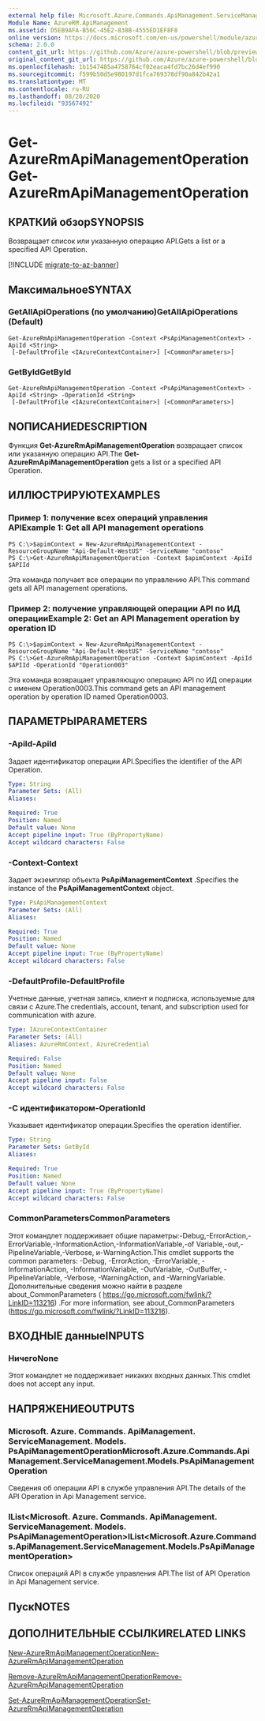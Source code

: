 ```yaml
---
external help file: Microsoft.Azure.Commands.ApiManagement.ServiceManagement.dll-Help.xml
Module Name: AzureRM.ApiManagement
ms.assetid: D5EB9AFA-B56C-45E2-838B-4555ED1EF8F8
online version: https://docs.microsoft.com/en-us/powershell/module/azurerm.apimanagement/get-azurermapimanagementoperation
schema: 2.0.0
content_git_url: https://github.com/Azure/azure-powershell/blob/preview/src/ResourceManager/ApiManagement/Commands.ApiManagement/help/Get-AzureRmApiManagementOperation.md
original_content_git_url: https://github.com/Azure/azure-powershell/blob/preview/src/ResourceManager/ApiManagement/Commands.ApiManagement/help/Get-AzureRmApiManagementOperation.md
ms.openlocfilehash: 1b1547485a4758764cf02eaca4fd7bc26d4ef990
ms.sourcegitcommit: f599b50d5e980197d1fca769378df90a842b42a1
ms.translationtype: MT
ms.contentlocale: ru-RU
ms.lasthandoff: 08/20/2020
ms.locfileid: "93567492"
---
```

# <span data-ttu-id="51430-101">Get-AzureRmApiManagementOperation</span><span class="sxs-lookup"><span data-stu-id="51430-101">Get-AzureRmApiManagementOperation</span></span>

## <span data-ttu-id="51430-102">КРАТКИй обзор</span><span class="sxs-lookup"><span data-stu-id="51430-102">SYNOPSIS</span></span>
<span data-ttu-id="51430-103">Возвращает список или указанную операцию API.</span><span class="sxs-lookup"><span data-stu-id="51430-103">Gets a list or a specified API Operation.</span></span>

[!INCLUDE [migrate-to-az-banner](../../includes/migrate-to-az-banner.md)]

## <span data-ttu-id="51430-104">Максимальное</span><span class="sxs-lookup"><span data-stu-id="51430-104">SYNTAX</span></span>

### <span data-ttu-id="51430-105">GetAllApiOperations (по умолчанию)</span><span class="sxs-lookup"><span data-stu-id="51430-105">GetAllApiOperations (Default)</span></span>
```
Get-AzureRmApiManagementOperation -Context <PsApiManagementContext> -ApiId <String>
 [-DefaultProfile <IAzureContextContainer>] [<CommonParameters>]
```

### <span data-ttu-id="51430-106">GetById</span><span class="sxs-lookup"><span data-stu-id="51430-106">GetById</span></span>
```
Get-AzureRmApiManagementOperation -Context <PsApiManagementContext> -ApiId <String> -OperationId <String>
 [-DefaultProfile <IAzureContextContainer>] [<CommonParameters>]
```

## <span data-ttu-id="51430-107">NОПИСАНИЕ</span><span class="sxs-lookup"><span data-stu-id="51430-107">DESCRIPTION</span></span>
<span data-ttu-id="51430-108">Функция **Get-AzureRmApiManagementOperation** возвращает список или указанную операцию API.</span><span class="sxs-lookup"><span data-stu-id="51430-108">The **Get-AzureRmApiManagementOperation** gets a list or a specified API Operation.</span></span>

## <span data-ttu-id="51430-109">ИЛЛЮСТРИРУЮТ</span><span class="sxs-lookup"><span data-stu-id="51430-109">EXAMPLES</span></span>

### <span data-ttu-id="51430-110">Пример 1: получение всех операций управления API</span><span class="sxs-lookup"><span data-stu-id="51430-110">Example 1: Get all API management operations</span></span>
```
PS C:\>$apimContext = New-AzureRmApiManagementContext -ResourceGroupName "Api-Default-WestUS" -ServiceName "contoso"
PS C:\>Get-AzureRmApiManagementOperation -Context $apimContext -ApiId $APIId
```

<span data-ttu-id="51430-111">Эта команда получает все операции по управлению API.</span><span class="sxs-lookup"><span data-stu-id="51430-111">This command gets all API management operations.</span></span>

### <span data-ttu-id="51430-112">Пример 2: получение управляющей операции API по ИД операции</span><span class="sxs-lookup"><span data-stu-id="51430-112">Example 2: Get an API Management operation by operation ID</span></span>
```
PS C:\>$apimContext = New-AzureRmApiManagementContext -ResourceGroupName "Api-Default-WestUS" -ServiceName "contoso"
PS C:\>Get-AzureRmApiManagementOperation -Context $apimContext -ApiId $APIId -OperationId "Operation003"
```

<span data-ttu-id="51430-113">Эта команда возвращает управляющую операцию API по ИД операции с именем Operation0003.</span><span class="sxs-lookup"><span data-stu-id="51430-113">This command gets an API management operation by operation ID named Operation0003.</span></span>

## <span data-ttu-id="51430-114">ПАРАМЕТРЫ</span><span class="sxs-lookup"><span data-stu-id="51430-114">PARAMETERS</span></span>

### <span data-ttu-id="51430-115">-ApiId</span><span class="sxs-lookup"><span data-stu-id="51430-115">-ApiId</span></span>
<span data-ttu-id="51430-116">Задает идентификатор операции API.</span><span class="sxs-lookup"><span data-stu-id="51430-116">Specifies the identifier of the API Operation.</span></span>

```yaml
Type: String
Parameter Sets: (All)
Aliases: 

Required: True
Position: Named
Default value: None
Accept pipeline input: True (ByPropertyName)
Accept wildcard characters: False
```

### <span data-ttu-id="51430-117">-Context</span><span class="sxs-lookup"><span data-stu-id="51430-117">-Context</span></span>
<span data-ttu-id="51430-118">Задает экземпляр объекта **PsApiManagementContext** .</span><span class="sxs-lookup"><span data-stu-id="51430-118">Specifies the instance of the **PsApiManagementContext** object.</span></span>

```yaml
Type: PsApiManagementContext
Parameter Sets: (All)
Aliases: 

Required: True
Position: Named
Default value: None
Accept pipeline input: True (ByPropertyName)
Accept wildcard characters: False
```

### <span data-ttu-id="51430-119">-DefaultProfile</span><span class="sxs-lookup"><span data-stu-id="51430-119">-DefaultProfile</span></span>
<span data-ttu-id="51430-120">Учетные данные, учетная запись, клиент и подписка, используемые для связи с Azure.</span><span class="sxs-lookup"><span data-stu-id="51430-120">The credentials, account, tenant, and subscription used for communication with azure.</span></span>
 
```yaml
Type: IAzureContextContainer
Parameter Sets: (All)
Aliases: AzureRmContext, AzureCredential

Required: False
Position: Named
Default value: None
Accept pipeline input: False
Accept wildcard characters: False
```

### <span data-ttu-id="51430-121">-С идентификатором</span><span class="sxs-lookup"><span data-stu-id="51430-121">-OperationId</span></span>
<span data-ttu-id="51430-122">Указывает идентификатор операции.</span><span class="sxs-lookup"><span data-stu-id="51430-122">Specifies the operation identifier.</span></span>

```yaml
Type: String
Parameter Sets: GetById
Aliases: 

Required: True
Position: Named
Default value: None
Accept pipeline input: True (ByPropertyName)
Accept wildcard characters: False
```

### <span data-ttu-id="51430-123">CommonParameters</span><span class="sxs-lookup"><span data-stu-id="51430-123">CommonParameters</span></span>
<span data-ttu-id="51430-124">Этот командлет поддерживает общие параметры:-Debug,-ErrorAction,-ErrorVariable,-InformationAction,-InformationVariable,-of Variable,-out,-PipelineVariable,-Verbose, и-WarningAction.</span><span class="sxs-lookup"><span data-stu-id="51430-124">This cmdlet supports the common parameters: -Debug, -ErrorAction, -ErrorVariable, -InformationAction, -InformationVariable, -OutVariable, -OutBuffer, -PipelineVariable, -Verbose, -WarningAction, and -WarningVariable.</span></span> <span data-ttu-id="51430-125">Дополнительные сведения можно найти в разделе about_CommonParameters ( https://go.microsoft.com/fwlink/?LinkID=113216) .</span><span class="sxs-lookup"><span data-stu-id="51430-125">For more information, see about_CommonParameters (https://go.microsoft.com/fwlink/?LinkID=113216).</span></span>

## <span data-ttu-id="51430-126">ВХОДНЫЕ данные</span><span class="sxs-lookup"><span data-stu-id="51430-126">INPUTS</span></span>

### <span data-ttu-id="51430-127">Ничего</span><span class="sxs-lookup"><span data-stu-id="51430-127">None</span></span>
<span data-ttu-id="51430-128">Этот командлет не поддерживает никаких входных данных.</span><span class="sxs-lookup"><span data-stu-id="51430-128">This cmdlet does not accept any input.</span></span>

## <span data-ttu-id="51430-129">НАПРЯЖЕНИЕ</span><span class="sxs-lookup"><span data-stu-id="51430-129">OUTPUTS</span></span>

### <span data-ttu-id="51430-130">Microsoft. Azure. Commands. ApiManagement. ServiceManagement. Models. PsApiManagementOperation</span><span class="sxs-lookup"><span data-stu-id="51430-130">Microsoft.Azure.Commands.ApiManagement.ServiceManagement.Models.PsApiManagementOperation</span></span>
<span data-ttu-id="51430-131">Сведения об операции API в службе управления API.</span><span class="sxs-lookup"><span data-stu-id="51430-131">The details of the API Operation in Api Management service.</span></span>

### <span data-ttu-id="51430-132">IList<Microsoft. Azure. Commands. ApiManagement. ServiceManagement. Models. PsApiManagementOperation></span><span class="sxs-lookup"><span data-stu-id="51430-132">IList<Microsoft.Azure.Commands.ApiManagement.ServiceManagement.Models.PsApiManagementOperation></span></span>
<span data-ttu-id="51430-133">Список операций API в службе управления API.</span><span class="sxs-lookup"><span data-stu-id="51430-133">The list of API Operation in Api Management service.</span></span>

## <span data-ttu-id="51430-134">Пуск</span><span class="sxs-lookup"><span data-stu-id="51430-134">NOTES</span></span>

## <span data-ttu-id="51430-135">ДОПОЛНИТЕЛЬНЫЕ ССЫЛКИ</span><span class="sxs-lookup"><span data-stu-id="51430-135">RELATED LINKS</span></span>

[<span data-ttu-id="51430-136">New-AzureRmApiManagementOperation</span><span class="sxs-lookup"><span data-stu-id="51430-136">New-AzureRmApiManagementOperation</span></span>](./New-AzureRmApiManagementOperation.md)

[<span data-ttu-id="51430-137">Remove-AzureRmApiManagementOperation</span><span class="sxs-lookup"><span data-stu-id="51430-137">Remove-AzureRmApiManagementOperation</span></span>](./Remove-AzureRmApiManagementOperation.md)

[<span data-ttu-id="51430-138">Set-AzureRmApiManagementOperation</span><span class="sxs-lookup"><span data-stu-id="51430-138">Set-AzureRmApiManagementOperation</span></span>](./Set-AzureRmApiManagementOperation.md)


